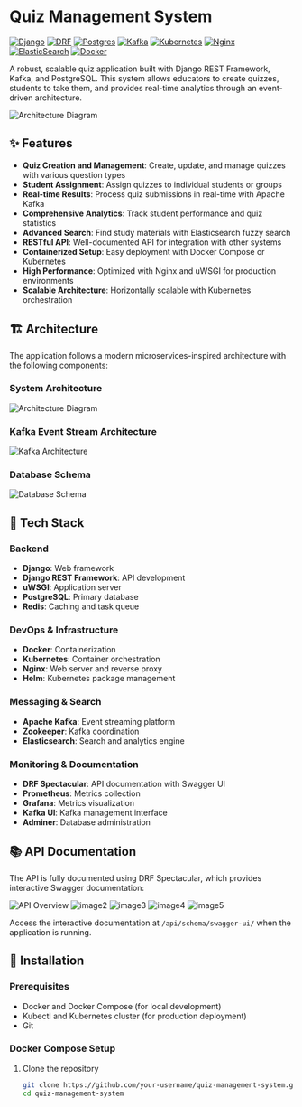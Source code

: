 # Quiz Management System

[![Django](https://img.shields.io/badge/Django-3.2+-green.svg)](https://www.djangoproject.com/)
[![DRF](https://img.shields.io/badge/DRF-3.12+-red.svg)](https://www.django-rest-framework.org/)
[![Postgres](https://img.shields.io/badge/PostgreSQL-13+-blue.svg)](https://www.postgresql.org/)
[![Kafka](https://img.shields.io/badge/Kafka-3.0+-orange.svg)](https://kafka.apache.org/)
[![Kubernetes](https://img.shields.io/badge/Kubernetes-1.20+-326CE5.svg)](https://kubernetes.io/)
[![Nginx](https://img.shields.io/badge/Nginx-1.20+-009639.svg)](https://nginx.org/)
[![ElasticSearch](https://img.shields.io/badge/Elasticsearch-7.10+-005571.svg)](https://www.elastic.co/)
[![Docker](https://img.shields.io/badge/Docker-20.10+-2496ED.svg)](https://www.docker.com/)

A robust, scalable quiz application built with Django REST Framework, Kafka, and PostgreSQL. This system allows educators to create quizzes, students to take them, and provides real-time analytics through an event-driven architecture.

![Architecture Diagram](https://github.com/user-attachments/assets/339614cb-9560-4bb5-9184-dde836f29de3)

## ✨ Features

- **Quiz Creation and Management**: Create, update, and manage quizzes with various question types
- **Student Assignment**: Assign quizzes to individual students or groups
- **Real-time Results**: Process quiz submissions in real-time with Apache Kafka
- **Comprehensive Analytics**: Track student performance and quiz statistics
- **Advanced Search**: Find study materials with Elasticsearch fuzzy search
- **RESTful API**: Well-documented API for integration with other systems
- **Containerized Setup**: Easy deployment with Docker Compose or Kubernetes
- **High Performance**: Optimized with Nginx and uWSGI for production environments
- **Scalable Architecture**: Horizontally scalable with Kubernetes orchestration

## 🏗 Architecture

The application follows a modern microservices-inspired architecture with the following components:

### System Architecture
![Architecture Diagram](https://github.com/user-attachments/assets/339614cb-9560-4bb5-9184-dde836f29de3)

### Kafka Event Stream Architecture
![Kafka Architecture](https://github.com/user-attachments/assets/0f04d3a0-c006-4a9c-b0bb-062ce0960b48)

### Database Schema
![Database Schema](https://github.com/user-attachments/assets/e30e073a-df30-4ee6-824b-922660bf086c)

## 🔧 Tech Stack

### Backend
- **Django**: Web framework
- **Django REST Framework**: API development
- **uWSGI**: Application server
- **PostgreSQL**: Primary database
- **Redis**: Caching and task queue

### DevOps & Infrastructure
- **Docker**: Containerization
- **Kubernetes**: Container orchestration
- **Nginx**: Web server and reverse proxy
- **Helm**: Kubernetes package management

### Messaging & Search
- **Apache Kafka**: Event streaming platform
- **Zookeeper**: Kafka coordination
- **Elasticsearch**: Search and analytics engine

### Monitoring & Documentation
- **DRF Spectacular**: API documentation with Swagger UI
- **Prometheus**: Metrics collection
- **Grafana**: Metrics visualization
- **Kafka UI**: Kafka management interface
- **Adminer**: Database administration

## 📚 API Documentation

The API is fully documented using DRF Spectacular, which provides interactive Swagger documentation:

![API Overview](https://github.com/user-attachments/assets/4c34ef6c-ef81-4da7-b521-a2febfb92143)
![image2](https://github.com/user-attachments/assets/7137dc04-1dbe-49e9-8559-010cd27e0318)
![image3](https://github.com/user-attachments/assets/863a3787-71c9-490d-a4b2-780819783997)
![image4](https://github.com/user-attachments/assets/1eb004c6-c869-426d-9bc1-a629c5d39bed)
![image5](https://github.com/user-attachments/assets/7ecd214a-ef83-4d26-a09b-658c3578af5e)

Access the interactive documentation at `/api/schema/swagger-ui/` when the application is running.

## 🚀 Installation

### Prerequisites

- Docker and Docker Compose (for local development)
- Kubectl and Kubernetes cluster (for production deployment)
- Git

### Docker Compose Setup

1. Clone the repository
   ```bash
   git clone https://github.com/your-username/quiz-management-system.git
   cd quiz-management-system
